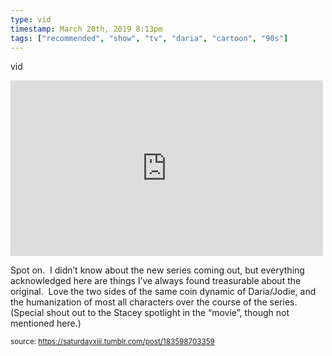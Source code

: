 ```yaml
---
type: vid
timestamp: March 20th, 2019 8:13pm
tags: ["recommended", "show", "tv", "daria", "cartoon", "90s"]
---
```

vid
<iframe width="500" height="281"  id="youtube_iframe" src="https://www.youtube.com/embed/ZZswmxq-K1M?feature=oembed&amp;enablejsapi=1&amp;origin=http://safe.txmblr.com&amp;wmode=opaque" frameborder="0" allow="accelerometer; autoplay; clipboard-write; encrypted-media; gyroscope; picture-in-picture" allowfullscreen></iframe>
    
Spot on.  I didn’t know about the new series coming out, but everything acknowledged here are things I’ve always found treasurable about the original.  Love the two sides of the same coin dynamic of Daria/Jodie, and the humanization of most all characters over the course of the series.  (Special shout out to the Stacey spotlight in the “movie”, though not mentioned here.)
 
  
<small>source: https://saturdayxiii.tumblr.com/post/183598703359</small>